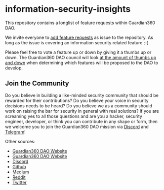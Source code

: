 # information-security-insights

This repository contains a longlist of feature requests within Guardian360 DAO.

We invite everyone to [add feature requests](https://github.com/Guardian360DAO/information-security-insights/issues/new/choose) as issue to the repository.
As long as the issue is covering an information security related feature ;-)

Please feel free to vote a feature up or down by giving it a thumbs up or down.
The Guardian360 DAO council will look [at the amount of thumbs up and down](https://github.com/Guardian360DAO/information-security-insights/issues?q=is%3Aissue+is%3Aopen+sort%3Areactions-%2B1-desc) when 
determining which features will be proposed to the DAO to develop.

## Join the Community

Do you believe in building a like-minded security community that should be rewarded for their contributions? Do you believe your voice in security decisions needs to be heard? Do you believe we as a community should work on raising the bar for security in general with real solutions? If you are screaming yes to all those questions and are you a hacker, security engineer, developer, or think you can contribute in any shape or form, then we welcome you to join the Guardian360 DAO mission via [Discord](https://discord.gg/Gt8P9AdQTM) and [Telegram](https://t.me/guardian360dao)!

Other sources:
* [Guardian360 DAO Website](https://www.guardian360.io)
* [Guardian360 DAO Website](https://www.guardian360.eth)
* [Discord](https://discord.gg/Gt8P9AdQTM)
* [Github](https://github.com/guardian360dao)
* [Medium](https://medium.com/guardian360dao)
* [Reddit](https://www.reddit.com/r/Guardian360DAO)
* [Twitter](https://twitter.com/Guardian360DAO)
